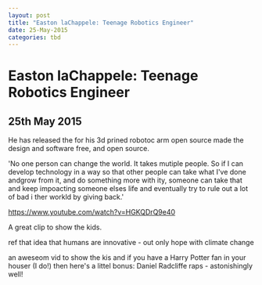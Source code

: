 ```yaml
---
layout: post
title: "Easton laChappele: Teenage Robotics Engineer"
date: 25-May-2015
categories: tbd
---
```


# Easton laChappele: Teenage Robotics Engineer

## 25th May 2015

He has released the for his 3d prined robotoc arm open source made the design and software free,   and open source.

'No one person can change the world. It takes mutiple people. So if I can develop technology in a way so that other people can take what I've done andgrow from it,   and do something more with ity,   someone can take that and keep impoacting someone elses life and eventually try to rule out a lot of bad i ther workld by giving back.'

https://www.youtube.com/watch?v=HGKQDrQ9e40

A great clip to show the kids.

ref that idea that humans are innovative - out only hope with climate change

 

an aweseom vid to show the kis and if you have a Harry Potter fan in your houser (I do!) then here's a littel bonus: Daniel Radcliffe raps - astonishingly well!

